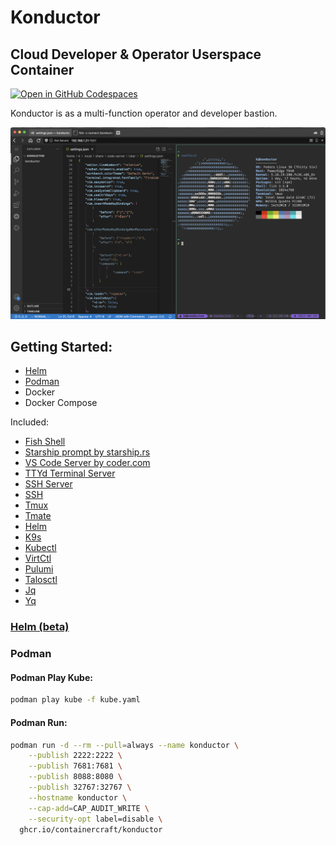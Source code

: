 # Konductor
## Cloud Developer & Operator Userspace Container
    
[![Open in GitHub Codespaces](https://github.com/codespaces/badge.svg)](https://codespaces.new/ContainerCraft/konductor)
    
Konductor is as a multi-function operator and developer bastion.
    
![Konductor](./.github/images/Konductor.png)

## Getting Started:
- [Helm](#helm-beta)
- [Podman](#podman)
- Docker
- Docker Compose

Included:
- [Fish Shell](https://fishshell.com)
- [Starship prompt by starship.rs](https://starship.rs)
- [VS Code Server by coder.com](https://coder.com/docs/code-server/latest)
- [TTYd Terminal Server](https://github.com/tsl0922/ttyd)
- [SSH Server](https://www.ssh.com/academy/ssh/server)
- [SSH](https://www.ssh.com/academy/ssh/openssh)
- [Tmux](https://github.com/tmux/tmux/wiki/Getting-Started)
- [Tmate](https://tmate.io)
- [Helm](https://helm.sh/docs/)
- [K9s](https://k9scli.io)
- [Kubectl](https://kubernetes.io/docs/reference/kubectl/)
- [VirtCtl](https://kubevirt.io/user-guide/operations/virtctl_client_tool/)
- [Pulumi](https://www.pulumi.com/docs/get-started/)
- [Talosctl](https://www.talos.dev/v1.2/reference/cli/)
- [Jq](https://stedolan.github.io/jq/)
- [Yq](https://github.com/mikefarah/yq)

### [Helm (beta)](https://github.com/ContainerCraft/helm/tree/main/charts/konductor)

### Podman

#### Podman Play Kube:
````bash
podman play kube -f kube.yaml
````

#### Podman Run:
````bash
podman run -d --rm --pull=always --name konductor \
    --publish 2222:2222 \
    --publish 7681:7681 \
    --publish 8088:8080 \
    --publish 32767:32767 \
    --hostname konductor \
    --cap-add=CAP_AUDIT_WRITE \
    --security-opt label=disable \
  ghcr.io/containercraft/konductor
````
